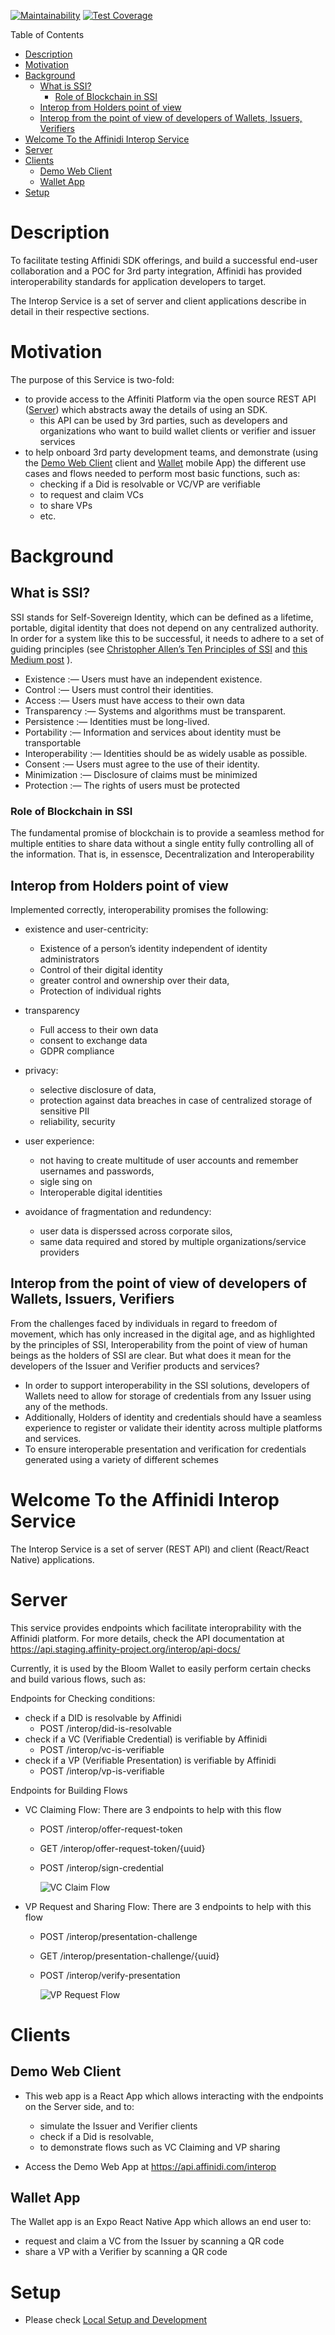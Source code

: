 [![Maintainability](https://api.codeclimate.com/v1/badges/481b7981696e1c996914/maintainability)](https://codeclimate.com/repos/5f999a40b4131c40db0075f6/maintainability)
[![Test Coverage](https://api.codeclimate.com/v1/badges/481b7981696e1c996914/test_coverage)](https://codeclimate.com/repos/5f999a40b4131c40db0075f6/test_coverage)


Table of Contents
- [Description](#description)
- [Motivation](#motivation)
- [Background](#background)
  - [What is SSI?](#what-is-ssi)
    - [Role of Blockchain in SSI](#role-of-blockchain-in-ssi)
  - [Interop from Holders point of view](#interop-from-holders-point-of-view)
  - [Interop from the point of view of developers of Wallets, Issuers, Verifiers](#interop-from-the-point-of-view-of-developers-of-wallets-issuers-verifiers)
- [Welcome To the Affinidi Interop Service](#welcome-to-the-affinidi-interop-service)
- [Server](#server)
- [Clients](#clients)
  - [Demo Web Client](#demo-web-client)
  - [Wallet App](#wallet-app)
- [Setup](#setup)

# Description
To facilitate testing Affinidi SDK offerings, and build a successful end-user collaboration and a POC for 3rd party integration, Affinidi has provided interoperability standards for application developers to target.  

The Interop Service is a set of server and client applications describe in detail in their respective sections.

# Motivation
The purpose of this Service is two-fold:
- to provide access to the Affiniti Platform via the open source REST API ([Server](#server)) which abstracts away the details of using an SDK.
  - this API can be used by 3rd parties, such as developers and organizations who want to build wallet clients or verifier and issuer services 
- to help onboard 3rd party development teams, and demonstrate (using the [Demo Web Client](#demo-web-client) client and [Wallet](#wallet) mobile App) the different use cases and flows needed to perform most basic functions, such as:
  - checking if a Did is resolvable or VC/VP are verifiable
  - to request and claim VCs
  - to share VPs
  - etc. 


# Background

## What is SSI?
SSI stands for Self-Sovereign Identity, which can be defined as a lifetime, portable, digital identity that does not depend on any centralized authority. 
In order for a system like this to be successful, it needs to adhere to a set of guiding principles (see [Christopher Allen’s Ten Principles of SSI](http://www.lifewithalacrity.com/2016/04/the-path-to-self-soverereign-identity.html) and [this Medium post](https://medium.com/metadium/introduction-to-self-sovereign-identity-and-its-10-guiding-principles-97c1ba603872) ).

- Existence :— Users must have an independent existence.
- Control :— Users must control their identities.
- Access :— Users must have access to their own data
- Transparency :— Systems and algorithms must be transparent.
- Persistence :— Identities must be long-lived.
- Portability :— Information and services about identity must be transportable
- Interoperability :— Identities should be as widely usable as possible.
- Consent :— Users must agree to the use of their identity.
- Minimization :— Disclosure of claims must be minimized
- Protection :— The rights of users must be protected

### Role of Blockchain in SSI
The fundamental promise of blockchain is to provide a seamless method for multiple entities to share data without a single entity fully controlling all of the information. That is, in essensce, Decentralization and Interoperability

## Interop from Holders point of view 
Implemented correctly, interoperability promises the following:
- existence and user-centricity: 
  - Existence of a person’s identity independent of identity administrators
  - Control of their digital identity
  - greater control and ownership over their data, 
  - Protection of individual rights

- transparency
  - Full access to their own data
  - consent to exchange data
  - GDPR compliance

- privacy: 
  - selective disclosure of data, 
  - protection against data breaches in case of centralized storage of sensitive PII
  - reliability, security

- user experience: 
  - not having to create multitude of user accounts and remember usernames and passwords, 
  - sigle sing on
  - Interoperable digital identities

- avoidance of fragmentation and redundency: 
  - user data is disperssed across corporate silos, 
  - same data required and stored by multiple organizations/service providers

  
## Interop from the point of view of developers of Wallets, Issuers, Verifiers
From the challenges faced by individuals in regard to freedom of movement, which has only increased in the digital age, and as highlighted by the principles of SSI, Interoperability from the point of view of human beings as the holders of SSI are clear. But what does it mean for the developers of the Issuer and Verifier products and services? 

- In order to support interoperability in the SSI solutions, developers of Wallets need to allow for storage of credentials from any Issuer using any of the methods.
- Additionally, Holders of identity and credentials should have a seamless experience to register or validate their identity across multiple platforms and services.
- To ensure interoperable presentation and verification for credentials generated using a variety of different schemes


# Welcome To the Affinidi Interop Service
The Interop Service is a set of server (REST API) and client (React/React Native) applications.

# Server
This service provides endpoints which facilitate interoprability with the Affinidi platform. For more details, check the API documentation at https://api.staging.affinity-project.org/interop/api-docs/

Currently, it is used by the Bloom Wallet to easily perform certain checks and build various flows, such as:

Endpoints for Checking conditions:
- check if a DID is resolvable by Affinidi
	- POST /interop/did-is-resolvable
- check if a VC (Verifiable Credential) is verifiable by Affinidi
	- POST /interop/vc-is-verifiable
- check if a VP (Verifiable Presentation) is verifiable by Affinidi
	- POST /interop/vp-is-verifiable

Endpoints for Building Flows
- VC Claiming Flow: There are 3 endpoints to help with this flow
	- POST /interop/offer-request-token
    - GET /interop/offer-request-token/{uuid}
	- POST /interop/sign-credential

		![VC Claim Flow](https://user-images.githubusercontent.com/28490858/95356352-cc85f080-0883-11eb-9c1b-bc10c62bc974.png)


- VP Request and Sharing Flow: There are 3 endpoints to help with this flow
	- POST /interop/presentation-challenge
	- GET /interop/presentation-challenge/{uuid}
	- POST /interop/verify-presentation
  
  		![VP Request Flow](https://user-images.githubusercontent.com/28490858/95356342-cabc2d00-0883-11eb-943d-4bc7c9e087a9.png)


# Clients
## Demo Web Client
- This web app is a React App which allows interacting with the endpoints on the Server side, and to: 
  - simulate the Issuer and Verifier clients
  - check if a Did is resolvable, 
  - to demonstrate flows such as VC Claiming and VP sharing

- Access the Demo Web App at https://api.affinidi.com/interop


## Wallet App
The Wallet app is an Expo React Native App which allows an end user to: 
- request and claim a VC from the Issuer by scanning a QR code
- share a VP with a Verifier by scanning a QR code



# Setup
- Please check [Local Setup and Development](./dev-setup.md)